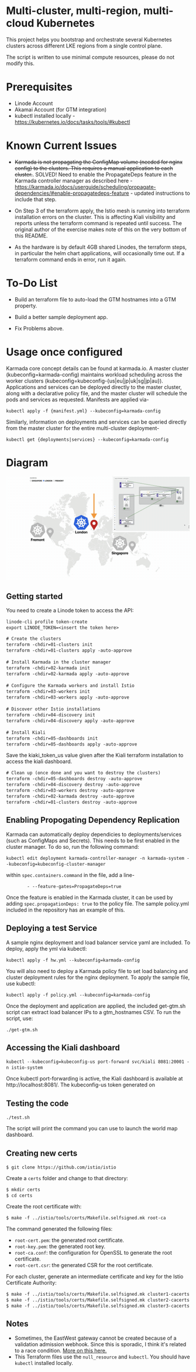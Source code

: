 # Multi-cluster, multi-region, multi-cloud Kubernetes

This project helps you bootstrap and orchestrate several Kubernetes clusters across different LKE regions from a single control plane.

The script is written to use minimal compute resources, please do not modify this. 

# Prerequisites 

- Linode Account
- Akamai Account (for GTM integration)
- kubectl installed locally - https://kubernetes.io/docs/tasks/tools/#kubectl

# Known Current Issues

- ~~Karmada is not propagating the ConfigMap volume (needed for nginx config) to the clusters. This requires a manual application to each cluster.~~. SOLVED! Need to enable the PropagateDeps feature in the Karmada controller manager as described here - https://karmada.io/docs/userguide/scheduling/propagate-dependencies/#enable-propagatedeps-feature - updated instructions to include that step. 

- On Step 3 of the terraform apply, the Istio mesh is running into terraform installation errors on the cluster. This is affecting Kiali visibility and reports unless the terraform command is repeated until success. The original author of the exercise makes note of this on the very bottom of this README.

- As the hardware is by default 4GB shared Linodes, the terraform steps, in particular the helm chart applications, will occasionally time out. If a terraform command ends in error, run it again.

# To-Do List

- Build an terraform file to auto-load the GTM hostnames into a GTM property.

- Build a better sample deployment app.

- Fix Problems above.

# Usage once configured

Karmada core concept details can be found at karmada.io. A master cluster (kubeconfig=karmada-config) maintains workload scheduling across the worker clusters (kubeconfig=kubeconfig-{us|eu|jp|uk|sg|jp|au}). Applications and services can be deployed directly to the master cluster, along with a declarative policy file, and the master cluster will schedule the pods and services as requested. Manifests are applied via-
```
kubectl apply -f {manifest.yml} --kubeconfig=karmada-config
```
Similarly, information on deployments and services can be queried directly from the master cluster for the entire multi-cluster deployment-
```
kubectl get {deployments|services} --kubeconfig=karmada-config
```

# Diagram
![Scaling Kubernetes clusters across regions and clouds](assets/preview.gif)

## Getting started

You need to create a Linode token to access the API:

```
linode-cli profile token-create
export LINODE_TOKEN=<insert the token here>
```

```
# Create the clusters
terraform -chdir=01-clusters init
terraform -chdir=01-clusters apply -auto-approve

# Install Karmada in the cluster manager
terraform -chdir=02-karmada init
terraform -chdir=02-karmada apply -auto-approve

# Configure the Karmada workers and install Istio
terraform -chdir=03-workers init
terraform -chdir=03-workers apply -auto-approve

# Discover other Istio installations
terraform -chdir=04-discovery init
terraform -chdir=04-discovery apply -auto-approve

# Install Kiali
terraform -chdir=05-dashboards init
terraform -chdir=05-dashboards apply -auto-approve
```
Save the kiaki_token_us value given after the Kiali terraform installation to access the kiali dashboard.

```
# Clean up (once done and you want to destroy the clusters)
terraform -chdir=05-dashboards destroy -auto-approve
terraform -chdir=04-discovery destroy -auto-approve
terraform -chdir=03-workers destroy -auto-approve
terraform -chdir=02-karmada destroy -auto-approve
terraform -chdir=01-clusters destroy -auto-approve
```

## Enabling Propogating Dependency Replication

Karmada can automatically deploy dependicies to deployments/services (such as ConfigMaps and Secrets). This needs to be first enabled in the cluster manager. To do so, run the following command:
```
kubectl edit deployment karmada-controller-manager -n karmada-system --kubeconfig=kubeconfig-cluster-manager
```
within ```spec.containers.command``` in the file, add a line-
```
        - --feature-gates=PropagateDeps=true
```
Once the feature is enabled in the Karmada cluster, it can be used by adding ```spec.propagationDeps: true``` to the policy file. The sample policy.yml included in the repository has an example of this.

## Deploying a test Service

A sample nginx deployment and load balancer service yaml are included. To deploy, apply the yml via kubectl:
```
kubectl apply -f hw.yml --kubeconfig=karmada-config
```
You will also need to deploy a Karmada policy file to set load balancing and cluster deployment rules for the nginx deployment. To apply the sample file, use kubectl:
```
kubectl apply -f policy.yml --kubeconfig=karmada-config
```
Once the deployment and application are applied, the included get-gtm.sh script can extract load balancer IPs to a gtm_hostnames CSV. To run the script, use:
```
./get-gtm.sh
```
## Accessing the Kiali dashboard

```
kubectl --kubeconfig=kubeconfig-us port-forward svc/kiali 8081:20001 -n istio-system
```
Once kubectl port-forwarding is active, the Kiali dashboard is available at http://localhost:8081/. The kubeconfig-us token generated on

## Testing the code

```
./test.sh
```

The script will print the command you can use to launch the world map dashboard.

## Creating new certs

```
$ git clone https://github.com/istio/istio
```

Create a `certs` folder and change to that directory:

```
$ mkdir certs
$ cd certs
```

Create the root certificate with:

```
$ make -f ../istio/tools/certs/Makefile.selfsigned.mk root-ca
```

The command generated the following files:

- `root-cert.pem`: the generated root certificate.
- `root-key.pem`: the generated root key.
- `root-ca.conf`: the configuration for OpenSSL to generate the root certificate.
- `root-cert.csr`: the generated CSR for the root certificate.

For each cluster, generate an intermediate certificate and key for the Istio Certificate Authority:

```
$ make -f ../istio/tools/certs/Makefile.selfsigned.mk cluster1-cacerts
$ make -f ../istio/tools/certs/Makefile.selfsigned.mk cluster2-cacerts
$ make -f ../istio/tools/certs/Makefile.selfsigned.mk cluster3-cacerts
```

## Notes

- Sometimes, the EastWest gateway cannot be created because of a validation admission webhook. Since this is sporadic, I think it's related to a race condition. [More on this here.](https://github.com/istio/istio/issues/39205)
- This Terraform files use the `null_resource` and `kubectl`. You should have `kubectl` installed locally.
